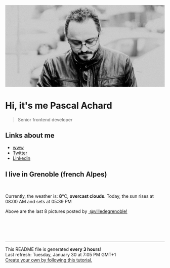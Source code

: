![Pascal Achard](./images/photo-pascal-achard.jpg)
# Hi, it's me Pascal Achard
> Senior frontend developer

## Links about me
- [www](https://www.pascal-achard.com)
- [Twitter](https://twitter.com/botmaster)
- [Linkedin](http://www.linkedin.com/in/pascal-achard)


## I live in Grenoble (french Alpes)
<img src="https://openweathermap.org/img/wn/04n@2x.png" alt="">

Currently, the weather is: **8**°C, **overcast clouds**.
Today, the sun rises at 08:00 AM and sets at 05:39 PM

Above are the last 8 pictures posted by <a href="https://www.instagram.com/villedegrenoble/" target="_blank"><img alt="" src="https://upload.wikimedia.org/wikipedia/commons/thumb/e/e7/Instagram_logo_2016.svg/1024px-Instagram_logo_2016.svg.png" width="20"/> @villedegrenoble!</a>

<p style="display: flex; flex-wrap: wrap; gap: 20px;">
        <img src="https://cdn1.picuki.com/hosted-by-instagram/q/0exhNuNYnjBGZDHIdN5WmL9I2PEvHA5RNucaS7j0nyZiNxIsbHWB58ltwdGn%7C%7CDh6Kwh9HS+LeD1i44MrUFRWZFN9OkfcSraBTThS766ZXe3N1TRh%7C%7CJ9llboyLnQXY3Kp8sctUwmYdSgIGaYDG7uo%7C%7CesJ%7C%7CPnucjcFrjOMNbRKmDdttdCwFahlza4lsfe4kx2xu5xncG114WNxahlw5OLUqQUCSKn5PN1gpKZlR7pCjMML4LyjyWu+H2xkfWx9Ez7RtI7V2dENhhzrdSFlqjH3AZY1LHMRiVbmuxcf5r8qooGSMppM4acVqbLlWyACW2E2hjtfwZftgAHsSUGImUBRwT2Ej+b3ffZ79sXPBPW+T%7C%7CDTgSzQP7nhM44cWy5dD%7C%7C3aQXDxE6S5BdAMj4VGTPVh0Fqs6haQIv2j21V+AWgc1haqVbNREbuiyqyb4X7U32WM81Jvxg==.jpeg" alt="" width="200"/>
        <img src="https://cdn1.picuki.com/hosted-by-instagram/q/0exhNuNYnjBGZDHIdN5WmL9I2PEvHA5RNecaS7j0nyZiNxIsbHWB58ltwdGn%7C%7CDh6Kwh9HS+LeD1k4IksV1xYZFN8PkbbQbyITz5T562dUOjN0DRu%7C%7CJ5mkbY2LnMeZHap9sMsOzjYMTIfQeoEH%7C%7Cb2rOgR5vvwajYCuDWSM+UtzCVG%7C%7CMm0X51wm8Rm3ayEv0Pxto0%7C%7CNylL9XkgKQcuptPR+XdbEvL+M4Byp6JzSPkCj9ND1OHtpCa5BTB7Kj84KD6chYTJnLMMnA3OWxo763uOfogDdkkchm+K8RM1v9EPp7TzN916+98ZkIGRT2UFAjsm8lJhmMntxxzsbkSsykJjl0rgzYSoffUnqsT5EviXQMLm3gThPKTPGKp+dmIpGtTbYGDkCOOHQcdcy90aPtka8g2Ttjmzd4%7C%7Cn1RcsXDcZ1mDd.jpeg" alt="" width="200"/>
        <img src="https://cdn1.picuki.com/hosted-by-instagram/q/0exhNuNYnjBGZDHIdN5WmL9I2PEvHA5RNecaS7j0nyZiNxIsbHWB58ltwdev%7C%7CDlyKw1oASyLeD1i54gvU1xYZFV7P0XWQbCBSzpd76mdV4Ch0jJl%7C%7CJ5llLc8L3wdZn+p9cElOzjYMTIfQeoEH%7C%7Cbx7a8Koru5A2MGo1zRMrBC0GAG4fy3UPI7mslm3ayEv0Pxto0%7C%7CNylL9XkgKQcuptPR+XdbEvL+M4Byp6JzSPkCj9ND1OHtpCa5BTB7Kzc4KD6chYTJnLNOiArJJwp12mX3UIgDYhoV1gXu8RM1v9EPp7TzN916+N8ZkIGRT2UFAjsm8lJnl6u+liDFbV+i2loP7nr6lpyFS+QLrJ7oC+mWAfTd5XPtSpTHObwJDl5KU9iYARLfI%7C%7CfhSp0fmYMSTKhx9liRxVGZRqH77xRzXWN%7C%7CiWGOA8d0dPbL6f730GeBvSTciwpjm+W2fbBGnEdp5YOC7FstLF7iJp5sHXLp11MdAddELObKzcuAPQ==.jpeg" alt="" width="200"/>
        <img src="https://cdn1.picuki.com/hosted-by-instagram/q/0exhNuNYnjBGZDHIdN5WmL9I2PEvHA5RNecaS7j0nyZiNxIsbHWB58ltwdGn%7C%7CDh6Kwh9HS+LeD1i5IkuWVVRZFZ6OkzcSbeORDpS6aWYV4Cn0TBh%7C%7CZFjkbk1K3AdY3Sr8MctOzjYMTIfQeoEH%7C%7Cb2rOgR5vvwajYCuDWSM+UtzCVG%7C%7CMm0X51wm8Rm3ayEv0Pxto0%7C%7CNylL9XkgKQcuptPR+XdbEvL+M4Byp6JzSPkCj9ND1OHtpCa5BTB7Kj84KD6chYTJnLMB3XrybRJ1%7C%7CGasTIgDdk0xp2ea8RM1v9EPp7TzN916+98ZkIGRT2UFAjsm8lJhmMntxxzsbkS+2EJCx0Hj76mIWaxz85fYfMm1cfy+5SbPQbrnPJVBWVsGU+jBQH6RGc+XQcdcy90aPtlvhwfhtjmzd4%7C%7Cn1RcsXDcZ1mDd.jpeg" alt="" width="200"/>
        <img src="https://cdn1.picuki.com/hosted-by-instagram/q/0exhNuNYnjBGZDHIdN5WmL9I2PEvHA5RNucaS7j0nyZiNxIsbHWB58ltwdev%7C%7CDlyKw1oASyLeD1i54krV1RSZFV7P0XXT7WITDZW6K2aUoCl0DFj855ol7g1JHIdYX6q88QsOzjYMTIfQeoEH%7C%7Cbx7a8Koru5A2MEoyX9auctwCIPuM23TKNy2JAtrKSDjkC2ptZ%7C%7CIjNLvG0jJ00m7NPfvnw1UvfPMc9g+PAnEPEzhMQ65OftxjWQFjwtLT8tESeUm7OMzdpQkHCucTE1pkCIdvg4f1s%7C%7CoHSallAysY5z38j3coRq5v05sqjSc20CRjFGvT06v7CYww7XWTCHxW5L7VTUlpyVda4Jl9CjAbbOcZW7gSLDbOaTQf1DVSdfUMP3VXzTOMW4LsNMrLsYM81%7C%7C0EaT9SCOZ7v5+UpaHBdc2zbTKrogT%7C%7CzN047x9SLxxDKL%7C%7CVFusujiLuYKjmFT8fqe4AImIX6VUJwZ.jpeg" alt="" width="200"/>
        <img src="https://cdn1.picuki.com/hosted-by-instagram/q/0exhNuNYnjBGZDHIdN5WmL9I2PEvHA5RNecaS7j0nyZiNxIsbHWB58ltwdev%7C%7CDlyKw1oASyLeD1h7I0uU1pUZFV7PU3WQLWNTT9Q6qqaVYCg0TBl%7C%7CZVllbs2KnQfbHeq98ooOzjYMTIfQeoEH%7C%7Cbx7a8Koru5A2MEo1zRMrBC0GAG4YWbVqFKwoV966yUlEri+YU8ajtO%7C%7CGByaRhmpNPb5DwIX%7C%7CD+fMBxsedISLQzicYRtr6+wmOHH24VdGZ9ShKOjqaRz+MQ0CW8VQ1g%7C%7CkydbKt9KkgT3HSUhkcy4psPqaSDFctu2vxl5u2CCm8AYG9qpBxrr5+4jn7gckn98UlR2U3JxeCeVttziJ%7C%7CBPd6pVojEy2STSvSNMPUeEHkMAqubBhnTKKjmV%7C%7Cd4kK9pTc9t6HG7wD7vQpTTjSsiAWVLhgHGHqp3Staw84eP3H30jj%7C%7CbtAQitOCKPbxZlQgI0OGszScoP0PIBvdcMjCLgVJxR4oW.jpeg" alt="" width="200"/>
        <img src="https://cdn1.picuki.com/hosted-by-instagram/q/0exhNuNYnjBGZDHIdN5WmL9I2PEvHA5RNecaS7j0nyZiNxIsbHWB58ltwdev%7C%7CDlyKw1oASyLeD5p7I8oV1pRZFV6O0PdT7OBTTtT76SdU4Ch0Ddi9ZNgkLoxJHQbZXOt%7C%7C8AqOzjYMTIfQeoEH%7C%7Cbx7a8Koru5A2MEo1zRMrBC0GAG4YWbVqFKwoV966yUlEri+YU8ajtO%7C%7CGByaRhmpNPb5DwIX%7C%7CD+fMBxsedISLQzicYRtr6+wmOHH24VdGZ9Sh7Mt6%7C%7COvs02gXPrVQ1h73S0fad9KkgT3HSUhkcy4psPqaSDFctu2vxl5u2CCm8AYG9qpBxrr5+4jn7gckn98UlR2U3JweacaM93iLH3PN25UorEy2STSvSNMPUeEHkMAqubBhnTKKjmV%7C%7Cd4kKprNtJc41%7C%7Cg6VPtLZ%7C%7C2jEVJAgx%7C%7Chye9Br18R8Kk3vyj2mbptTuphREZkZmsPbxZlQgI0OGsvSMqP0PIBvdcMjCLgVJxR4oW.jpeg" alt="" width="200"/>
        <img src="https://cdn1.picuki.com/hosted-by-instagram/q/0exhNuNYnjBGZDHIdN5WmL9I2PEvHA5RNucaS7j0nyZiNxIsbHWB58ltwdev%7C%7CDlyKw1oASyLeD1h7IgpUVRUZFV7PUzfSLCPSDxT6aWaVoCj2zJj%7C%7CJ9jl7w2LHEeZXSu98AoOzjYMTIfQeoEH%7C%7Cbx7a8Koru5A2MGo1zRMrBC0GAG4fy3UPI7mslm3ayEv0Pxto0%7C%7CNylL9XkgKQcuptPR+XdYEvL+M4Byp6JzSPkCj9ND1OHtpCa5BTB7Kzg4KD6chYTJnLNShy66LCYK82iOYogDd0komV+38RM1v9EPp7TzN916+N8ZkIGRT2UFAjsm8lJnl6u+liDFbV+i2loP7nr6lp27U+kJkrSjC8e8Bfbz+TvtZJCKOpoJDl5KU9iYARLfI%7C%7CfhSp0fmYMSTKhx9liX%7C%7CVa4c5Sli0R1I21rhQzbXN9UV6vF8Ju1w3HJqDWBkj9tiN%7C%7CvaYBGw1Fuw4OC7FstLF7iVOwYGXLp11MdAddELObKzcuAPQ==.jpeg" alt="" width="200"/>
</p>

------------
<p>This README file is generated <b>every 3 hours</b>!
    <br />Last refresh: Tuesday, January 30 at 7:05 PM GMT+1
    <br /><a href="https://medium.com/@th.guibert/how-to-create-a-self-updating-readme-md-for-your-github-profile-f8b05744ca91">Create your own by following this tutorial.</a>
</p>
<p><a href="https://github.com/botmaster/botmaster/actions/workflows/main.yaml"><img alt="" src="https://github.com/botmaster/botmaster/actions/workflows/main.yaml/badge.svg" /></a></p>

